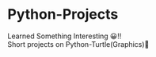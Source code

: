 # Python-Projects
Learned Something Interesting 😀!!
<br>
Short projects on Python-Turtle(Graphics)🐢
